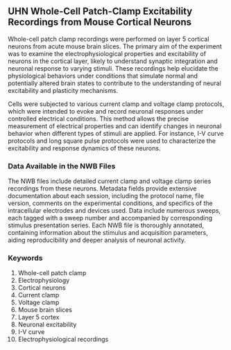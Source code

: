 ## UHN Whole-Cell Patch-Clamp Excitability Recordings from Mouse Cortical Neurons

Whole-cell patch clamp recordings were performed on layer 5 cortical neurons from acute mouse brain slices. The primary aim of the experiment was to examine the electrophysiological properties and excitability of neurons in the cortical layer, likely to understand synaptic integration and neuronal response to varying stimuli. These recordings help elucidate the physiological behaviors under conditions that simulate normal and potentially altered brain states to contribute to the understanding of neural excitability and plasticity mechanisms.

Cells were subjected to various current clamp and voltage clamp protocols, which were intended to evoke and record neuronal responses under controlled electrical conditions. This method allows the precise measurement of electrical properties and can identify changes in neuronal behavior when different types of stimuli are applied. For instance, I-V curve protocols and long square pulse protocols were used to characterize the excitability and response dynamics of these neurons.

### Data Available in the NWB Files

The NWB files include detailed current clamp and voltage clamp series recordings from these neurons. Metadata fields provide extensive documentation about each session, including the protocol name, file version, comments on the experimental conditions, and specifics of the intracellular electrodes and devices used. Data include numerous sweeps, each tagged with a sweep number and accompanied by corresponding stimulus presentation series. Each NWB file is thoroughly annotated, containing information about the stimulus and acquisition parameters, aiding reproducibility and deeper analysis of neuronal activity.

### Keywords

1. Whole-cell patch clamp
2. Electrophysiology
3. Cortical neurons
4. Current clamp
5. Voltage clamp
6. Mouse brain slices
7. Layer 5 cortex
8. Neuronal excitability
9. I-V curve
10. Electrophysiological recordings
